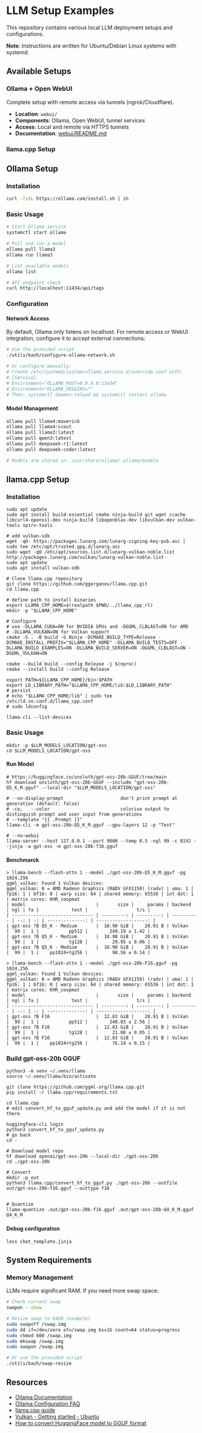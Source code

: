 # LLM Setup Examples

This repository contains various local LLM deployment setups and configurations.

**Note**: Instructions are written for Ubuntu/Debian Linux systems with systemd.

## Available Setups

### Ollama + Open WebUI

Complete setup with remote access via tunnels (ngrok/Cloudflare).

- **Location**: `webui/`
- **Components**: Ollama, Open WebUI, tunnel services
- **Access**: Local and remote via HTTPS tunnels
- **Documentation**: [webui/README.md](webui/README.md)

### llama.cpp Setup

## Ollama Setup

### Installation

```bash
curl -fsSL https://ollama.com/install.sh | sh
```

### Basic Usage

```bash
# Start Ollama service
systemctl start ollama

# Pull and run a model
ollama pull llama3
ollama run llama3

# List available models
ollama list

# API endpoint check
curl http://localhost:11434/api/tags
```

### Configuration

#### Network Access

By default, Ollama only listens on localhost. For remote access or WebUI integration, configure it to accept external connections:

```bash
# Use the provided script
./utils/bash/configure-ollama-network.sh

# Or configure manually:
# Create /etc/systemd/system/ollama.service.d/override.conf with:
# [Service]
# Environment="OLLAMA_HOST=0.0.0.0:11434"
# Environment="OLLAMA_ORIGINS=*"
# Then: systemctl daemon-reload && systemctl restart ollama
```

#### Model Management

```bash
ollama pull llama4:maverick
ollama pull llama4:scout
ollama pull llama3:latest
ollama pull qwen3:latest
ollama pull deepseek-r1:latest
ollama pull deepseek-coder:latest

# Models are stored in: /usr/share/ollama/.ollama/models
```

## llama.cpp Setup

### Installation

```shell
sudo apt update
sudo apt install build-essential cmake ninja-build git wget ccache libcurl4-openssl-dev ninja-build libopenblas-dev libvulkan-dev vulkan-tools spirv-tools

# add vulkan-sdk
wget -qO- https://packages.lunarg.com/lunarg-signing-key-pub.asc | sudo tee /etc/apt/trusted.gpg.d/lunarg.asc
sudo wget -qO /etc/apt/sources.list.d/lunarg-vulkan-noble.list http://packages.lunarg.com/vulkan/lunarg-vulkan-noble.list
sudo apt update
sudo apt install vulkan-sdk

# Clone llama.cpp repository
git clone https://github.com/ggerganov/llama.cpp.git
cd llama.cpp

# define path to install binaries
export LLAMA_CPP_HOME=$(realpath $PWD/../llama_cpp_rl)
mkdir -p "$LLAMA_CPP_HOME"

# Configure
# use -DLLAMA_CUDA=ON for NVIDIA GPUs and -DGGML_CLBLAST=ON for AMD
# -DLLAMA_VULKAN=ON for Vulkan support
cmake -S . -B build -G Ninja -DCMAKE_BUILD_TYPE=Release -DCMAKE_INSTALL_PREFIX="$LLAMA_CPP_HOME" -DLLAMA_BUILD_TESTS=OFF -DLLAMA_BUILD_EXAMPLES=ON -DLLAMA_BUILD_SERVER=ON -DGGML_CLBLAST=ON -DGGML_VULKAN=ON

cmake --build build --config Release -j $(nproc)
cmake --install build --config Release

export PATH=${LLAMA_CPP_HOME}/bin:$PATH
export LD_LIBRARY_PATH="$LLAMA_CPP_HOME/lib:$LD_LIBRARY_PATH"
# persist
# echo "$LLAMA_CPP_HOME/lib" | sudo tee /etc/ld.so.conf.d/llama_cpp.conf
# sudo ldconfig

llama-cli --list-devices
```

### Basic Usage

```shell
mkdir -p $LLM_MODELS_LOCATION/gpt-oss
cd $LLM_MODELS_LOCATION/gpt-oss
```

#### Run Model

```shell
# https://huggingface.co/unsloth/gpt-oss-20b-GGUF/tree/main
hf download unsloth/gpt-oss-20b-GGUF --include "gpt-oss-20b-Q5_K_M.gguf" --local-dir "$LLM_MODELS_LOCATION/gpt-oss"

# --no-display-prompt                     don't print prompt at generation (default: false)
# -co,   --color                          colorise output to distinguish prompt and user input from generations
# --template "{{ .Prompt }}"
llama-cli -m gpt-oss-20b-Q5_K_M.gguf --gpu-layers 12 -p "Test"

# --no-webui
llama-server --host 127.0.0.1 --port 9000 --temp 0.5 -ngl 99 -c 8192 --jinja -a gpt-oss -m gpt-oss-20b-f16.gguf

```

#### Benchmarck

```shell
> llama-bench --flash-attn 1 --model ./gpt-oss-20b-Q5_K_M.gguf -pg 1024,256
ggml_vulkan: Found 1 Vulkan devices:
ggml_vulkan: 0 = AMD Radeon Graphics (RADV GFX1150) (radv) | uma: 1 | fp16: 1 | bf16: 0 | warp size: 64 | shared memory: 65536 | int dot: 1 | matrix cores: KHR_coopmat
| model                          |       size |     params | backend    | ngl | fa |            test |                  t/s |
| ------------------------------ | ---------: | ---------: | ---------- | --: | -: | --------------: | -------------------: |
| gpt-oss ?B Q5_K - Medium       |  10.90 GiB |    20.91 B | Vulkan     |  99 |  1 |           pp512 |        249.19 ± 1.42 |
| gpt-oss ?B Q5_K - Medium       |  10.90 GiB |    20.91 B | Vulkan     |  99 |  1 |           tg128 |         29.95 ± 0.06 |
| gpt-oss ?B Q5_K - Medium       |  10.90 GiB |    20.91 B | Vulkan     |  99 |  1 |    pp1024+tg256 |         98.56 ± 0.14 |

> llama-bench --flash-attn 1 --model ./gpt-oss-20b-F16.gguf -pg 1024,256
ggml_vulkan: Found 1 Vulkan devices:
ggml_vulkan: 0 = AMD Radeon Graphics (RADV GFX1150) (radv) | uma: 1 | fp16: 1 | bf16: 0 | warp size: 64 | shared memory: 65536 | int dot: 1 | matrix cores: KHR_coopmat
| model                          |       size |     params | backend    | ngl | fa |            test |                  t/s |
| ------------------------------ | ---------: | ---------: | ---------- | --: | -: | --------------: | -------------------: |
| gpt-oss ?B F16                 |  12.83 GiB |    20.91 B | Vulkan     |  99 |  1 |           pp512 |        240.03 ± 2.56 |
| gpt-oss ?B F16                 |  12.83 GiB |    20.91 B | Vulkan     |  99 |  1 |           tg128 |         21.08 ± 0.05 |
| gpt-oss ?B F16                 |  12.83 GiB |    20.91 B | Vulkan     |  99 |  1 |    pp1024+tg256 |         76.14 ± 0.15 |
```

### Build gpt-oss-20b GGUF

```shell
python3 -m venv ~/.venv/llama
source ~/.venv/llama/bin/activate

git clone https://github.com/ggml-org/llama.cpp.git
pip install -r llama.cpp/requirements.txt

cd llama.cpp
# edit convert_hf_to_gguf_update.py and add the model if it is not there

huggingface-cli login
python3 convert_hf_to_gguf_update.py
# go back
cd -

# Download model repo
hf download openai/gpt-oss-20b --local-dir ./gpt-oss-20b
cd ./gpt-oss-20b

# Convert
mkdir -p out
python3 llama.cpp/convert_hf_to_gguf.py ./gpt-oss-20b --outfile out/gpt-oss-20b-f16.gguf --outtype f16


# Quantize
llama-quantize .out/gpt-oss-20b-f16.gguf .out/gpt-oss-20b-Q4_K_M.gguf Q4_K_M
```

#### Debug configuration

```shell
less chat_template.jinja

```

## System Requirements

### Memory Management

LLMs require significant RAM. If you need more swap space:

```bash
# Check current swap
swapon --show

# Resize swap to 64GB (example)
sudo swapoff /swap.img
sudo dd if=/dev/zero of=/swap.img bs=1G count=64 status=progress
sudo chmod 600 /swap.img
sudo mkswap /swap.img
sudo swapon /swap.img

# Or use the provided script
./utils/bash/swap-resize
```

## Resources

- [Ollama Documentation](https://github.com/ollama/ollama)
- [Ollama Configuration FAQ](https://github.com/ollama/ollama/blob/main/docs/faq.md)
- [llama.cpp guide](https://blog.steelph0enix.dev/posts/llama-cpp-guide/)
- [Vulkan - Getting started - Ubuntu](https://vulkan.lunarg.com/doc/view/latest/linux/getting_started_ubuntu.html)
- [How to convert HuggingFace model to GGUF format](https://github.com/ggml-org/llama.cpp/discussions/7927)

